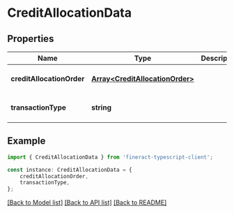 # CreditAllocationData


## Properties

Name | Type | Description | Notes
------------ | ------------- | ------------- | -------------
**creditAllocationOrder** | [**Array&lt;CreditAllocationOrder&gt;**](CreditAllocationOrder.md) |  | [optional] [default to undefined]
**transactionType** | **string** |  | [optional] [default to undefined]

## Example

```typescript
import { CreditAllocationData } from 'fineract-typescript-client';

const instance: CreditAllocationData = {
    creditAllocationOrder,
    transactionType,
};
```

[[Back to Model list]](../README.md#documentation-for-models) [[Back to API list]](../README.md#documentation-for-api-endpoints) [[Back to README]](../README.md)

